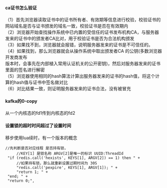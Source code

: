 #### ca证书怎么验证
（1）首先浏览器读取证书中的证书所有者、有效期等信息进行校验，校验证书的网站域名是否与证书颁发的域名一致，校验证书是否在有效期内    
（2）浏览器开始查找操作系统中已内置的受信任的证书发布机构CA，与服务器发来的证书中的颁发者CA比对，用于校验证书是否为合法机构颁发    
（3）如果找不到，浏览器就会报错，说明服务器发来的证书是不可信任的。    
（4）如果找到，那么浏览器就会从操作系统中取出颁发者CA 的公钥(多数浏览器开发商发布   
版本时，会事先在内部植入常用认证机关的公开密钥)，然后对服务器发来的证书里面的签名进行解密   
（5）浏览器使用相同的hash算法计算出服务器发来的证书的hash值，将这个计算的hash值与证书中签名做对比   
（6）对比结果一致，则证明服务器发来的证书合法，没有被冒充      


#### kafka的0-copy
从一个内核态的fd1传到内核态的fd2

#### 设置锁的超时时间超过了设置时间
移步使用lua续时，有一个版本的概念
 ```
//先判断是否对应线程 是否持有锁，
      //KEY[1] 是锁名称 ARGV[2]是唯一的标识 UUID:ThreadId
  "if (redis.call('hexists', KEYS[1], ARGV[2]) == 1) then " +
      //如果持有锁，那么就重新设置过期时间为 30S
      "redis.call('pexpire', KEYS[1], ARGV[1]); " +
      "return 1; " +
  "end; " +
  "return 0;",
  ```

